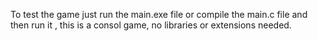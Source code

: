 To test the game just run the main.exe file 
or compile the main.c file and then run it , this is a consol game, no libraries or extensions needed.
